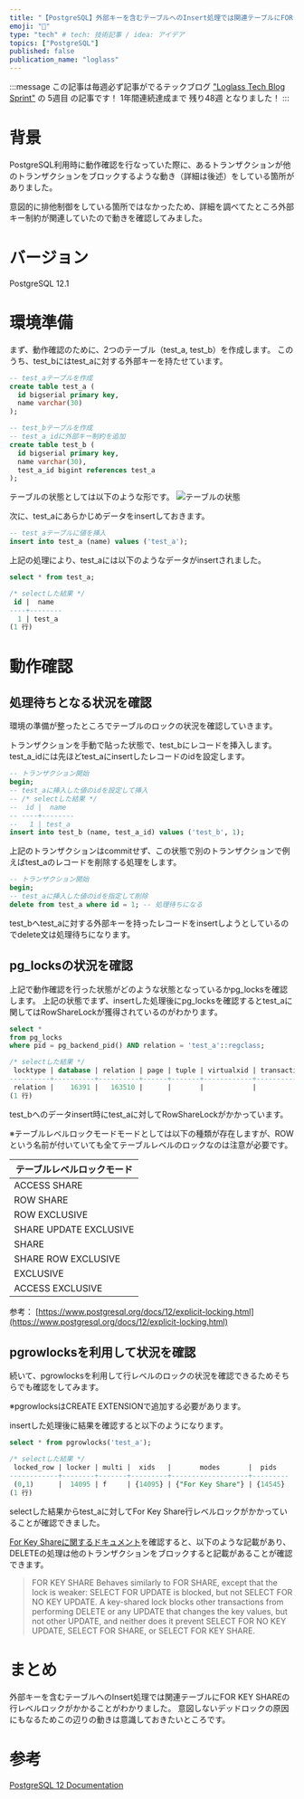 ```yaml
---
title: "【PostgreSQL】外部キーを含むテーブルへのInsert処理では関連テーブルにFOR KEY SHAREの行レベルロックがかかる"
emoji: "🔖"
type: "tech" # tech: 技術記事 / idea: アイデア
topics: ["PostgreSQL"]
published: false
publication_name: "loglass"
---
```

:::message
この記事は毎週必ず記事がでるテックブログ ["Loglass Tech Blog Sprint"](https://zenn.dev/loglass/articles/7298a3cd4c5fc6) の 5週目 の記事です！
1年間連続達成まで 残り48週 となりました！
:::

# 背景
PostgreSQL利用時に動作確認を行なっていた際に、あるトランザクションが他のトランザクションをブロックするような動き（詳細は後述）をしている箇所がありました。

意図的に排他制御をしている箇所ではなかったため、詳細を調べてたところ外部キー制約が関連していたので動きを確認してみました。

# バージョン
PostgreSQL 12.1

# 環境準備
まず、動作確認のために、2つのテーブル（test_a, test_b）を作成します。
このうち、test_bにはtest_aに対する外部キーを持たせています。

```sql
-- test_aテーブルを作成
create table test_a (
  id bigserial primary key,
  name varchar(30)
);

-- test_bテーブルを作成
-- test_a_idに外部キー制約を追加
create table test_b (
  id bigserial primary key,
  name varchar(30),
  test_a_id bigint references test_a
);
```

テーブルの状態としては以下のような形です。
![テーブルの状態](https://storage.googleapis.com/zenn-user-upload/38e6035faa29-20230904.png)

次に、test_aにあらかじめデータをinsertしておきます。
```sql
-- test_aテーブルに値を挿入
insert into test_a (name) values ('test_a');
```

上記の処理により、test_aには以下のようなデータがinsertされました。
```sql
select * from test_a;

/* selectした結果 */
 id |  name
----+--------
  1 | test_a
(1 行)
```

# 動作確認
## 処理待ちとなる状況を確認
環境の準備が整ったところでテーブルのロックの状況を確認していきます。

トランザクションを手動で貼った状態で、test_bにレコードを挿入します。test_a_idには先ほどtest_aにinsertしたレコードのidを設定します。
```sql
-- トランザクション開始
begin;
-- test_aに挿入した値のidを設定して挿入
-- /* selectした結果 */
--  id |  name
-- ----+--------
--   1 | test_a
insert into test_b (name, test_a_id) values ('test_b', 1);
```

上記のトランザクションはcommitせず、この状態で別のトランザクションで例えばtest_aのレコードを削除する処理をします。
```sql
-- トランザクション開始
begin;
-- test_aに挿入した値のidを指定して削除
delete from test_a where id = 1; -- 処理待ちになる
```
test_bへtest_aに対する外部キーを持ったレコードをinsertしようとしているのでdelete文は処理待ちになります。

## pg_locksの状況を確認
上記で動作確認を行った状態がどのような状態となっているかpg_locksを確認します。
上記の状態でまず、insertした処理後にpg_locksを確認するとtest_aに関してはRowShareLockが獲得されているのがわかります。
```sql
select *
from pg_locks
where pid = pg_backend_pid() AND relation = 'test_a'::regclass;

/* selectした結果 */
 locktype | database | relation | page | tuple | virtualxid | transactionid | classid | objid | objsubid | virtualtransaction |  pid  |     mode     | granted | fastpath
----------+----------+----------+------+-------+------------+---------------+---------+-------+----------+--------------------+-------+--------------+---------+----------
 relation |    16391 |   163510 |      |       |            |               |         |       |          | 13/3479            | 14545 | RowShareLock | t       | t
(1 行)
```

test_bへのデータinsert時にtest_aに対してRowShareLockがかかっています。

※テーブルレベルロックモードモードとしては以下の種類が存在しますが、ROWという名前が付いていても全てテーブルレベルのロックなのは注意が必要です。

| テーブルレベルロックモード |
| ---- |
| ACCESS SHARE |
| ROW SHARE |
| ROW EXCLUSIVE |
| SHARE UPDATE EXCLUSIVE |
| SHARE |
| SHARE ROW EXCLUSIVE |
| EXCLUSIVE |
| ACCESS EXCLUSIVE |

参考： [https://www.postgresql.org/docs/12/explicit-locking.html](https://www.postgresql.org/docs/12/explicit-locking.html)


## pgrowlocksを利用して状況を確認
続いて、pgrowlocksを利用して行レベルのロックの状況を確認できるためそちらでも確認をしてみます。

※pgrowlocksはCREATE EXTENSIONで追加する必要があります。

insertした処理後に結果を確認すると以下のようになります。
```sql
select * from pgrowlocks('test_a');

/* selectした結果 */
 locked_row | locker | multi |  xids   |       modes       |  pids
------------+--------+-------+---------+-------------------+---------
 (0,1)      |  14095 | f     | {14095} | {"For Key Share"} | {14545}
(1 行)
```

selectした結果からtest_aに対してFor Key Share行レベルロックがかかっていることが確認できました。

[For Key Shareに関するドキュメント](https://www.postgresql.org/docs/12/explicit-locking.html)を確認すると、以下のような記載があり、DELETEの処理は他のトランザクションをブロックすると記載があることが確認できます。
> FOR KEY SHARE
> Behaves similarly to FOR SHARE, except that the lock is weaker: SELECT FOR UPDATE is blocked, but not SELECT FOR NO KEY UPDATE. A key-shared lock blocks other transactions from performing DELETE or any UPDATE that changes the key values, but not other UPDATE, and neither does it prevent SELECT FOR NO KEY UPDATE, SELECT FOR SHARE, or SELECT FOR KEY SHARE.

# まとめ
外部キーを含むテーブルへのInsert処理では関連テーブルにFOR KEY SHAREの行レベルロックがかかることがわかりました。
意図しないデッドロックの原因にもなるためこの辺りの動きは意識しておきたいところです。

# 参考
[PostgreSQL 12 Documentation](https://www.postgresql.org/docs/12/)
